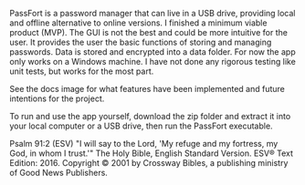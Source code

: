 PassFort is a password manager that can live in a USB drive, providing local and offline alternative to online versions. I finished a minimum viable product (MVP). The GUI is not the best and could be more intuitive for the user. It provides the user the basic functions of storing and managing passwords. Data is stored and encrypted into a data folder. For now the app only works on a Windows machine. I have not done any rigorous testing like unit tests, but works for the most part.

See the docs image for what features have been implemented and future intentions for the project.

To run and use the app yourself, download the zip folder and extract it into your local computer or a USB drive, then run the PassFort executable.

Psalm 91:2 (ESV) "I will say to the Lord, 'My refuge and my fortress, my God, in whom I trust.'"
The Holy Bible, English Standard Version. ESV® Text Edition: 2016. Copyright © 2001 by Crossway Bibles, a publishing ministry of Good News Publishers.
